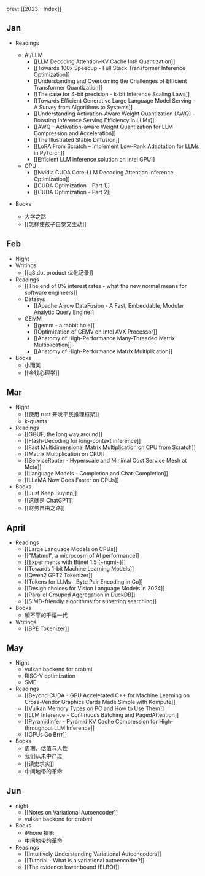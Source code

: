 prev: [[2023 - Index]]
## Jan

- Readings
	- AI/LLM
		- [[LLM Decoding Attention-KV Cache Int8 Quantization]]
		- [[Towards 100x Speedup - Full Stack Transformer Inference Optimization]]
		- [[Understanding and Overcoming the Challenges of Efficient Transformer Quantization]]
		- [[The case for 4-bit precision - k-bit Inference Scaling Laws]]
		- [[Towards Efficient Generative Large Language Model Serving - A Survey from Algorithms to Systems]]
		- [[Understanding Activation-Aware Weight Quantization (AWQ) - Boosting Inference Serving Efficiency in LLMs]]
		- [[AWQ - Activation-aware Weight Quantization for LLM Compression and Acceleration]]
		- [[The Illustrated Stable Diffusion]]
		- [[LoRA From Scratch – Implement Low-Rank Adaptation for LLMs in PyTorch]]
		- [[Efficient LLM inference solution on Intel GPU]]
	- GPU
		- [[Nvidia CUDA Core-LLM Decoding Attention Inference Optimization]]
		- [[CUDA Optimization - Part 1]]
		- [[CUDA Optimization - Part 2]]

- Books
	- 大学之路
	- [[怎样使孩子自觉又主动]]
## Feb
- Night
- Writings
	- [[q8 dot product 优化记录]]
- Readings
	- [[The end of 0% interest rates - what the new normal means for software engineers]]
	- Datasys
		- [[Apache Arrow DataFusion - A Fast, Embeddable, Modular Analytic Query Engine]]
	- GEMM
		- [[gemm - a rabbit hole]]
		- [[Optimization of GEMV on Intel AVX Processor]]
		- [[Anatomy of High-Performance Many-Threaded Matrix Multiplication]]
		- [[Anatomy of High-Performance Matrix Multiplication]]
- Books
	- 小而美
	- [[金钱心理学]]
## Mar
- Night
	- [[使用 rust 开发平民推理框架]]
	- k-quants
- Readings
	- [[GGUF, the long way around]]
	- [[Flash-Decoding for long-context inference]]
	- [[Fast Multidimensional Matrix Multiplication on CPU from Scratch]]
	- [[Matrix Multiplication on CPU]]
	- [[ServiceRouter - Hyperscale and Minimal Cost Service Mesh at Meta]]
	- [[Language Models - Completion and Chat-Completion]]
	- [[LLaMA Now Goes Faster on CPUs]]
- Books
	- [[Just Keep Buying]]
	- [[这就是 ChatGPT]]
	- [[财务自由之路]]
## April
- Readings
	- [[Large Language Models on CPUs]]
	- [["Matmul", a microcosm of AI performance]]
	- [[Experiments with Bitnet 1.5 (~ngmi~)]]
	- [[Towards 1-bit Machine Learning Models]]
	- [[Qwen2 GPT2 Tokenizer]]
	- [[Tokens for LLMs - Byte Pair Encoding in Go]]
	- [[Design choices for Vision Language Models in 2024]]
	- [[Parallel Grouped Aggregation in DuckDB]]
	- [[SIMD-friendly algorithms for substring searching]]
- Books
	- 躺不平的千禧一代
- Writings
	- [[BPE Tokenizer]]
## May
- Night
	- vulkan backend for crabml
	- RISC-V optimization
	- SME
- Readings
	- [[Beyond CUDA - GPU Accelerated C++ for Machine Learning on Cross-Vendor Graphics Cards Made Simple with Kompute]]
	- [[Vulkan Memory Types on PC and How to Use Them]]
	- [[LLM Inference - Continuous Batching and PagedAttention]]
	- [[PyramidInfer - Pyramid KV Cache Compression for High-throughput LLM Inference]]
	- [[GPUs Go Brrr]]
- Books
	- 周期、估值与人性
	- 我们从未中产过
	- [[读史求实]]
	- 中间地带的革命
## Jun
- night
	- [[Notes on Variational Autoencoder]]
	- vulkan backend for crabml
- Books
	- iPhone 摄影
	- 中间地带的革命
- Readings
	- [[Intuitively Understanding Variational Autoencoders]]
	- [[Tutorial - What is a variational autoencoder?]]
	- [[The evidence lower bound (ELBO)]]